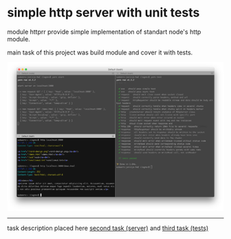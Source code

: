 # simple http server with unit tests
<p>module httprr provide simple implementation of standart node's http module.</p>
<p>main task of this project was build module and cover it with tests.</p>

![example screenshot](screenshot.png)

---
task description placed here [second task (server)](https://gist.github.com/xanf/59cd460970f00fd04609fd0b2b071d87#file-task-02-md) and [third task (tests)](https://gist.github.com/xanf/59cd460970f00fd04609fd0b2b071d87#file-task-03-md)